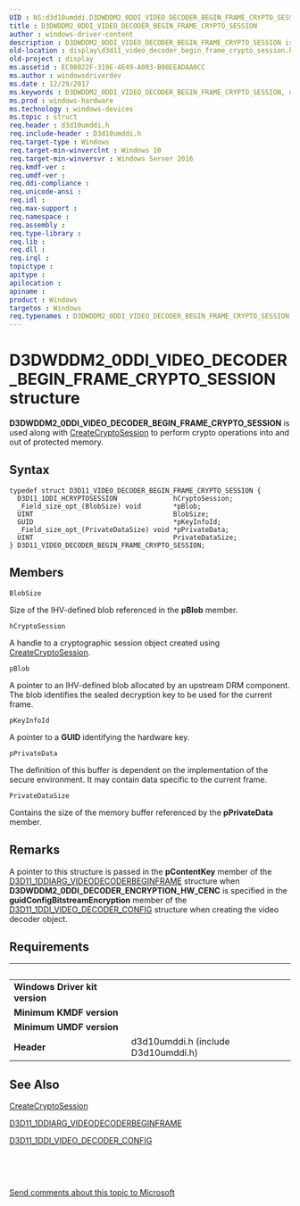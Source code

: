 ```yaml
---
UID : NS:d3d10umddi.D3DWDDM2_0DDI_VIDEO_DECODER_BEGIN_FRAME_CRYPTO_SESSION
title : D3DWDDM2_0DDI_VIDEO_DECODER_BEGIN_FRAME_CRYPTO_SESSION
author : windows-driver-content
description : D3DWDDM2_0DDI_VIDEO_DECODER_BEGIN_FRAME_CRYPTO_SESSION is used along with CreateCryptoSession to perform crypto operations into and out of protected memory.
old-location : display\d3d11_video_decoder_begin_frame_crypto_session.htm
old-project : display
ms.assetid : EC08022F-319E-4E49-A003-B98EEADAA0CC
ms.author : windowsdriverdev
ms.date : 12/29/2017
ms.keywords : D3DWDDM2_0DDI_VIDEO_DECODER_BEGIN_FRAME_CRYPTO_SESSION, d3d10umddi/D3DWDDM2_0DDI_VIDEO_DECODER_BEGIN_FRAME_CRYPTO_SESSION, display.d3d11_video_decoder_begin_frame_crypto_session, D3DWDDM2_0DDI_VIDEO_DECODER_BEGIN_FRAME_CRYPTO_SESSION structure [Display Devices], D3D11_VIDEO_DECODER_BEGIN_FRAME_CRYPTO_SESSION, D3D11_VIDEO_DECODER_BEGIN_FRAME_CRYPTO_SESSION structure [Display Devices]
ms.prod : windows-hardware
ms.technology : windows-devices
ms.topic : struct
req.header : d3d10umddi.h
req.include-header : D3d10umddi.h
req.target-type : Windows
req.target-min-winverclnt : Windows 10
req.target-min-winversvr : Windows Server 2016
req.kmdf-ver : 
req.umdf-ver : 
req.ddi-compliance : 
req.unicode-ansi : 
req.idl : 
req.max-support : 
req.namespace : 
req.assembly : 
req.type-library : 
req.lib : 
req.dll : 
req.irql : 
topictype : 
apitype : 
apilocation : 
apiname : 
product : Windows
targetos : Windows
req.typenames : D3DWDDM2_0DDI_VIDEO_DECODER_BEGIN_FRAME_CRYPTO_SESSION
---
```


# D3DWDDM2_0DDI_VIDEO_DECODER_BEGIN_FRAME_CRYPTO_SESSION structure
<b>D3DWDDM2_0DDI_VIDEO_DECODER_BEGIN_FRAME_CRYPTO_SESSION</b> is used along with <a href="..\d3dumddi\nc-d3dumddi-pfnd3dddi_createcryptosession.md">CreateCryptoSession</a> to   perform crypto operations into and out of protected memory.

## Syntax
````
typedef struct D3D11_VIDEO_DECODER_BEGIN_FRAME_CRYPTO_SESSION {
  D3D11_1DDI_HCRYPTOSESSION              hCryptoSession;
  _Field_size_opt_(BlobSize) void        *pBlob;
  UINT                                   BlobSize;
  GUID                                   *pKeyInfoId;
  _Field_size_opt_(PrivateDataSize) void *pPrivateData;
  UINT                                   PrivateDataSize;
} D3D11_VIDEO_DECODER_BEGIN_FRAME_CRYPTO_SESSION;
````

## Members


`BlobSize`

Size of the IHV-defined blob referenced in the <b>pBlob</b> member.

`hCryptoSession`

A handle to a cryptographic session object created using <a href="..\d3dumddi\nc-d3dumddi-pfnd3dddi_createcryptosession.md">CreateCryptoSession</a>.

`pBlob`

A pointer to an IHV-defined blob allocated by an upstream DRM component.  The blob identifies the sealed decryption key to be used for the current frame.

`pKeyInfoId`

A pointer to a <b>GUID</b> identifying the hardware key.

`pPrivateData`

The definition of this buffer is dependent on the implementation of the secure environment. It may contain data specific to the current frame.

`PrivateDataSize`

Contains the size of the memory buffer referenced by the <b>pPrivateData</b> member.

## Remarks
A pointer to this structure is passed in the <b>pContentKey</b> member of the <a href="..\d3d10umddi\ns-d3d10umddi-d3d11_1ddiarg_videodecoderbeginframe.md">D3D11_1DDIARG_VIDEODECODERBEGINFRAME</a> structure when <b>D3DWDDM2_0DDI_DECODER_ENCRYPTION_HW_CENC</b> is specified in the <b>guidConfigBitstreamEncryption</b> member of the <a href="..\d3d10umddi\ns-d3d10umddi-d3d11_1ddi_video_decoder_config.md">D3D11_1DDI_VIDEO_DECODER_CONFIG</a> structure when creating the video decoder object.

## Requirements
| &nbsp; | &nbsp; |
| ---- |:---- |
| **Windows Driver kit version** |  |
| **Minimum KMDF version** |  |
| **Minimum UMDF version** |  |
| **Header** | d3d10umddi.h (include D3d10umddi.h) |

## See Also

<a href="..\d3dumddi\nc-d3dumddi-pfnd3dddi_createcryptosession.md">CreateCryptoSession</a>

<a href="..\d3d10umddi\ns-d3d10umddi-d3d11_1ddiarg_videodecoderbeginframe.md">D3D11_1DDIARG_VIDEODECODERBEGINFRAME</a>

<a href="..\d3d10umddi\ns-d3d10umddi-d3d11_1ddi_video_decoder_config.md">D3D11_1DDI_VIDEO_DECODER_CONFIG</a>

 

 

<a href="mailto:wsddocfb@microsoft.com?subject=Documentation%20feedback [display\display]:%20D3DWDDM2_0DDI_VIDEO_DECODER_BEGIN_FRAME_CRYPTO_SESSION structure%20 RELEASE:%20(12/29/2017)&amp;body=%0A%0APRIVACY STATEMENT%0A%0AWe use your feedback to improve the documentation. We don't use your email address for any other purpose, and we'll remove your email address from our system after the issue that you're reporting is fixed. While we're working to fix this issue, we might send you an email message to ask for more info. Later, we might also send you an email message to let you know that we've addressed your feedback.%0A%0AFor more info about Microsoft's privacy policy, see http://privacy.microsoft.com/en-us/default.aspx." title="Send comments about this topic to Microsoft">Send comments about this topic to Microsoft</a>